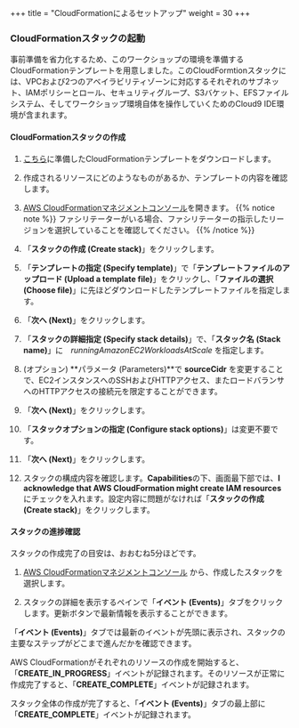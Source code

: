 +++
title = "CloudFormationによるセットアップ"
weight = 30
+++

### CloudFormationスタックの起動

事前準備を省力化するため、このワークショップの環境を準備するCloudFormationテンプレートを用意しました。このCloudFormtionスタックには、VPCおよび2つのアベイラビリティゾーンに対応するそれぞれのサブネット、IAMポリシーとロール、セキュリティグループ、S3バケット、EFSファイルシステム、そしてワークショップ環境自体を操作していくためのCloud9 IDE環境が含まれます。

#### CloudFormationスタックの作成

1. [こちら](https://raw.githubusercontent.com/awslabs/ec2-spot-workshops/master/workshops/running-amazon-ec2-workloads-at-scale/running-amazon-ec2-workloads-at-scale.yaml)に準備したCloudFormationテンプレートをダウンロードします。

1. 作成されるリソースにどのようなものがあるか、テンプレートの内容を確認します。

1. [AWS CloudFormationマネジメントコンソール](https://console.aws.amazon.com/cloudformation)を開きます。
{{% notice note %}}
ファシリテーターがいる場合、ファシリテーターの指示したリージョンを選択していることを確認してください。
{{% /notice %}}

1. 「**スタックの作成 (Create stack)**」をクリックします。

1. 「**テンプレートの指定 (Specify template)**」で「**テンプレートファイルのアップロード (Upload a template file)**」をクリックし、「**ファイルの選択 (Choose file)**」に先ほどダウンロードしたテンプレートファイルを指定します。

1. 「**次へ (Next)**」をクリックします。

1. 「**スタックの詳細指定 (Specify stack details)**」で、「**スタック名 (Stack name)**」に　*runningAmazonEC2WorkloadsAtScale* を指定します。

1. (オプション) **パラメータ (Parameters)**で **sourceCidr** を変更することで、EC2インスタンスへのSSHおよびHTTPアクセス、またロードバランサへのHTTPアクセスの接続元を限定することができます。

1. 「**次へ (Next)**」をクリックします。

1. 「**スタックオプションの指定 (Configure stack options)**」は変更不要です。

1. 「**次へ (Next)**」をクリックします。

1. スタックの構成内容を確認します。**Capabilities**の下、画面最下部では、**I acknowledge that AWS CloudFormation might create IAM resources** にチェックを入れます。設定内容に問題がなければ「**スタックの作成 (Create stack)**」をクリックします。

#### スタックの進捗確認

スタックの作成完了の目安は、おおむね5分ほどです。

1. [AWS CloudFormationマネジメントコンソール](https://console.aws.amazon.com/cloudformation) から、作成したスタックを選択します。

1. スタックの詳細を表示するペインで「**イベント (Events)**」タブをクリックします。更新ボタンで最新情報を表示することができます。


「**イベント (Events)**」タブでは最新のイベントが先頭に表示され、スタックの主要なステップがどこまで進んだかを確認できます。


AWS CloudFormationがそれぞれのリソースの作成を開始すると、「**CREATE\_IN\_PROGRESS**」イベントが記録されます。そのリソースが正常に作成完了すると、「**CREATE_COMPLETE**」イベントが記録されます。

スタック全体の作成が完了すると、「**イベント (Events)**」タブの最上部に「**CREATE_COMPLETE**」イベントが記録されます。
